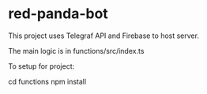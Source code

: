 # red-panda-bot
 
This project uses Telegraf API and Firebase to host server.

The main logic is in functions/src/index.ts

To setup for project:

cd functions
npm install



